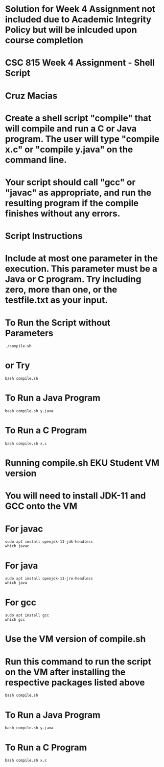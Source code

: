 # Solution for Week 4 Assignment not included due to Academic Integrity Policy but will be inlcuded upon course completion
# CSC 815 Week 4 Assignment - Shell Script
# Cruz Macias
# Create a shell script "compile" that will compile and run a C or Java program.  The user will type "compile x.c" or "compile y.java" on the command line.  
# Your script should call "gcc" or "javac" as appropriate, and run the resulting program if the compile finishes without any errors.

# Script Instructions
# Include at most one parameter in the execution. This parameter must be a Java or C program. Try including zero, more than one, or the testfile.txt as your input.

# To Run the Script without Parameters
```
./compile.sh
```

# or Try
```
bash compile.sh
```

# To Run a Java Program
```
bash compile.sh y.java
```

# To Run a C Program
```
bash compile.sh x.c
```

# Running compile.sh EKU Student VM version
# You will need to install JDK-11 and GCC onto the VM

# For javac
```
sudo apt install openjdk-11-jdk-headless
which javac
```

# For java
```
sudo apt install openjdk-11-jre-headless
which java
```

# For gcc
```
sudo apt install gcc
which gcc
```

# Use the VM version of compile.sh
# Run this command to run the script on the VM after installing the respective packages listed above
```
bash compile.sh
```

# To Run a Java Program
```
bash compile.sh y.java
```

# To Run a C Program
```
bash compile.sh x.c
```